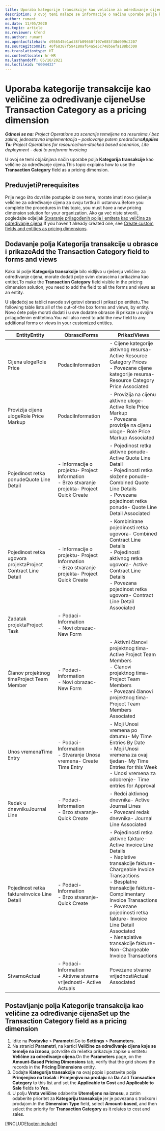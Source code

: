```yaml
---
title: Uporaba kategorije transakcije kao veličine za određivanje cijene
description: U ovoj temi nalaze se informacije o načinu uporabe polja kategorije transakcije kao veličine za određivanje cijena.
author: rumant
ms.date: 11/05/2020
ms.topic: article
ms.reviewer: kfend
ms.author: rumant
ms.openlocfilehash: d956545e1ad38fb09660f107e085f38d099c2207
ms.sourcegitcommit: 40f68387f594180af64a5e5c748b6efa188bd300
ms.translationtype: HT
ms.contentlocale: hr-HR
ms.lasthandoff: 05/10/2021
ms.locfileid: "6004432"
---
```

# <a name="use-transaction-category-as-a-pricing-dimension"></a><span data-ttu-id="2c5a1-103">Uporaba kategorije transakcije kao veličine za određivanje cijene</span><span class="sxs-lookup"><span data-stu-id="2c5a1-103">Use Transaction Category as a pricing dimension</span></span>


<span data-ttu-id="2c5a1-104">_**Odnosi se na:** Project Operations za scenarije temeljene na resursima / bez zaliha, jednostavna implementacija – poslovanje putem predračuna_</span><span class="sxs-lookup"><span data-stu-id="2c5a1-104">_**Applies To:** Project Operations for resource/non-stocked based scenarios, Lite deployment - deal to proforma invoicing_</span></span>


<span data-ttu-id="2c5a1-105">U ovoj se temi objašnjava način uporabe polja **Kategorija transakcije** kao veličine za određivanje cijena.</span><span class="sxs-lookup"><span data-stu-id="2c5a1-105">This topic explains how to use the **Transaction Category** field as a pricing dimension.</span></span> 

## <a name="prerequisites"></a><span data-ttu-id="2c5a1-106">Preduvjeti</span><span class="sxs-lookup"><span data-stu-id="2c5a1-106">Prerequisites</span></span>
<span data-ttu-id="2c5a1-107">Prije nego što dovršite postupke iz ove teme, morate imati novo rješenje veličine za određivanje cijena za svoju tvrtku ili ustanovu.</span><span class="sxs-lookup"><span data-stu-id="2c5a1-107">Before you complete the procedures in this topic, you must have a new pricing dimension solution for your organization.</span></span> <span data-ttu-id="2c5a1-108">Ako ga već niste stvorili, pogledajte odjeljak [Stvaranje prilagođenih polja i entiteta kao veličina za određivanje cijena](create-custom-fields-entities-pricing-dimensions.md).</span><span class="sxs-lookup"><span data-stu-id="2c5a1-108">If you haven't already created one, see [Create custom fields and entities as pricing dimensions](create-custom-fields-entities-pricing-dimensions.md).</span></span>

## <a name="add-the-transaction-category-field-to-forms-and-views"></a><span data-ttu-id="2c5a1-109">Dodavanje polja Kategorija transakcije u obrasce i prikaze</span><span class="sxs-lookup"><span data-stu-id="2c5a1-109">Add the Transaction Category field to forms and views</span></span>
<span data-ttu-id="2c5a1-110">Kako bi polje **Kategorija transakcije** bilo vidljivo u rješenju veličine za određivanje cijena, morate dodati polje svim obrascima i prikazima kao entitet.</span><span class="sxs-lookup"><span data-stu-id="2c5a1-110">To make the **Transaction Category** field visible in the pricing dimension solution, you need to add the field to all the forms and views as an entity.</span></span>

<span data-ttu-id="2c5a1-111">U sljedećoj se tablici navode svi gotovi obrasci i prikazi po entitetu.</span><span class="sxs-lookup"><span data-stu-id="2c5a1-111">The following table lists all of the out-of-the box forms and views, by entity.</span></span> <span data-ttu-id="2c5a1-112">Novo ćete polje morati dodati i u sve dodatne obrasce ili prikaze u svojim prilagođenim entitetima.</span><span class="sxs-lookup"><span data-stu-id="2c5a1-112">You will also need to add the new field to any additional forms or views in your customized entities.</span></span>

|  <span data-ttu-id="2c5a1-113">Entity</span><span class="sxs-lookup"><span data-stu-id="2c5a1-113">Entity</span></span>        | <span data-ttu-id="2c5a1-114">Obrasci</span><span class="sxs-lookup"><span data-stu-id="2c5a1-114">Forms</span></span>     |<span data-ttu-id="2c5a1-115">Prikazi</span><span class="sxs-lookup"><span data-stu-id="2c5a1-115">Views</span></span>        |
| ------------------------------|---------------------------------|----------------------------------|
|  <span data-ttu-id="2c5a1-116">Cijena uloge</span><span class="sxs-lookup"><span data-stu-id="2c5a1-116">Role Price</span></span>| <span data-ttu-id="2c5a1-117">Podaci</span><span class="sxs-lookup"><span data-stu-id="2c5a1-117">Information</span></span> |<span data-ttu-id="2c5a1-118">- Cijene kategorije aktivnog resursa</span><span class="sxs-lookup"><span data-stu-id="2c5a1-118">- Active Resource Category Prices</span></span><br> <span data-ttu-id="2c5a1-119">- Povezane cijene kategorije resursa</span><span class="sxs-lookup"><span data-stu-id="2c5a1-119">- Resource Category Price Associated</span></span> |
|  <span data-ttu-id="2c5a1-120">Provizija cijene uloge</span><span class="sxs-lookup"><span data-stu-id="2c5a1-120">Role Price Markup</span></span>| <span data-ttu-id="2c5a1-121">Podaci</span><span class="sxs-lookup"><span data-stu-id="2c5a1-121">Information</span></span>|<span data-ttu-id="2c5a1-122">- Provizija na cijenu aktivne uloge</span><span class="sxs-lookup"><span data-stu-id="2c5a1-122">- Active Role Price Markup</span></span><br><span data-ttu-id="2c5a1-123">- Povezana provizije na cijenu uloge</span><span class="sxs-lookup"><span data-stu-id="2c5a1-123">- Role Price Markup Associated</span></span> |
|  <span data-ttu-id="2c5a1-124">Pojedinost retka ponude</span><span class="sxs-lookup"><span data-stu-id="2c5a1-124">Quote Line Detail</span></span>|<span data-ttu-id="2c5a1-125">- Informacije o projektu</span><span class="sxs-lookup"><span data-stu-id="2c5a1-125">- Project Information</span></span><br><span data-ttu-id="2c5a1-126">- Brzo stvaranje projekta</span><span class="sxs-lookup"><span data-stu-id="2c5a1-126">- Project Quick Create</span></span>| <span data-ttu-id="2c5a1-127">- Pojedinost retka aktivne ponude</span><span class="sxs-lookup"><span data-stu-id="2c5a1-127">- Active Quote Line Detail</span></span><br><span data-ttu-id="2c5a1-128">- Pojedinosti retka složene ponude</span><span class="sxs-lookup"><span data-stu-id="2c5a1-128">- Combined Quote Line Details</span></span><br><span data-ttu-id="2c5a1-129">- Povezana pojedinost retka ponude</span><span class="sxs-lookup"><span data-stu-id="2c5a1-129">- Quote Line Detail Associated</span></span> |
|  <span data-ttu-id="2c5a1-130">Pojedinost retka ugovora projekta</span><span class="sxs-lookup"><span data-stu-id="2c5a1-130">Project Contract Line Detail</span></span>|<span data-ttu-id="2c5a1-131">- Informacije o projektu</span><span class="sxs-lookup"><span data-stu-id="2c5a1-131">- Project Information</span></span><br><span data-ttu-id="2c5a1-132">- Brzo stvaranje projekta</span><span class="sxs-lookup"><span data-stu-id="2c5a1-132">- Project Quick Create</span></span>|<span data-ttu-id="2c5a1-133">- Kombinirane pojedinosti retka ugovora</span><span class="sxs-lookup"><span data-stu-id="2c5a1-133">- Combined Contract Line Details</span></span><br><span data-ttu-id="2c5a1-134">- Pojedinosti aktivnog retka ugovora</span><span class="sxs-lookup"><span data-stu-id="2c5a1-134">- Active Contract Line Details</span></span><br><span data-ttu-id="2c5a1-135">- Povezana pojedinost retka ugovora</span><span class="sxs-lookup"><span data-stu-id="2c5a1-135">- Contract Line Detail Associated</span></span> |
|  <span data-ttu-id="2c5a1-136">Zadatak projekta</span><span class="sxs-lookup"><span data-stu-id="2c5a1-136">Project Task</span></span>|<span data-ttu-id="2c5a1-137">- Podaci</span><span class="sxs-lookup"><span data-stu-id="2c5a1-137">- Information</span></span><br><span data-ttu-id="2c5a1-138">- Novi obrazac</span><span class="sxs-lookup"><span data-stu-id="2c5a1-138">- New Form</span></span>| &nbsp; |
|  <span data-ttu-id="2c5a1-139">Članov projektnog tima</span><span class="sxs-lookup"><span data-stu-id="2c5a1-139">Project Team Member</span></span>|<span data-ttu-id="2c5a1-140">- Podaci</span><span class="sxs-lookup"><span data-stu-id="2c5a1-140">- Information</span></span><br><span data-ttu-id="2c5a1-141">- Novi obrazac</span><span class="sxs-lookup"><span data-stu-id="2c5a1-141">- New Form</span></span>|<span data-ttu-id="2c5a1-142">- Aktivni članovi projektnog tima</span><span class="sxs-lookup"><span data-stu-id="2c5a1-142">- Active Project Team Members</span></span><br><span data-ttu-id="2c5a1-143">- Članovi projektnog tima</span><span class="sxs-lookup"><span data-stu-id="2c5a1-143">- Project Team Members</span></span><br><span data-ttu-id="2c5a1-144">- Povezani članovi projektnog tima</span><span class="sxs-lookup"><span data-stu-id="2c5a1-144">- Project Team Members Associated</span></span> |
|  <span data-ttu-id="2c5a1-145">Unos vremena</span><span class="sxs-lookup"><span data-stu-id="2c5a1-145">Time Entry</span></span>|<span data-ttu-id="2c5a1-146">- Podaci</span><span class="sxs-lookup"><span data-stu-id="2c5a1-146">- Information</span></span><br><span data-ttu-id="2c5a1-147">- Stvaranje Unosa vremena</span><span class="sxs-lookup"><span data-stu-id="2c5a1-147">- Create Time Entry</span></span>|<span data-ttu-id="2c5a1-148">- Moji Unosi vremena po datumu</span><span class="sxs-lookup"><span data-stu-id="2c5a1-148">- My Time Entries By Date</span></span><br><span data-ttu-id="2c5a1-149">- Moji Unosi vremena za ovaj tjedan</span><span class="sxs-lookup"><span data-stu-id="2c5a1-149">- My Time Entries for this Week</span></span><br><span data-ttu-id="2c5a1-150">- Unosi vremena za odobrenje</span><span class="sxs-lookup"><span data-stu-id="2c5a1-150">- Time entries for Approval</span></span>|
|  <span data-ttu-id="2c5a1-151">Redak u dnevniku</span><span class="sxs-lookup"><span data-stu-id="2c5a1-151">Journal Line</span></span>|<span data-ttu-id="2c5a1-152">- Podaci</span><span class="sxs-lookup"><span data-stu-id="2c5a1-152">- Information</span></span><br><span data-ttu-id="2c5a1-153">- Brzo stvaranje</span><span class="sxs-lookup"><span data-stu-id="2c5a1-153">- Quick Create</span></span>|<span data-ttu-id="2c5a1-154">- Redci aktivnog dnevnika</span><span class="sxs-lookup"><span data-stu-id="2c5a1-154">- Active Journal Lines</span></span><br><span data-ttu-id="2c5a1-155">- Povezani redak dnevnika</span><span class="sxs-lookup"><span data-stu-id="2c5a1-155">- Journal Line Associated</span></span>|
|  <span data-ttu-id="2c5a1-156">Pojedinost retka fakture</span><span class="sxs-lookup"><span data-stu-id="2c5a1-156">Invoice Line Detail</span></span>|<span data-ttu-id="2c5a1-157">- Podaci</span><span class="sxs-lookup"><span data-stu-id="2c5a1-157">- Information</span></span><br><span data-ttu-id="2c5a1-158">- Brzo stvaranje</span><span class="sxs-lookup"><span data-stu-id="2c5a1-158">- Quick Create</span></span>|<span data-ttu-id="2c5a1-159">- Pojedinosti retka aktivne fakture</span><span class="sxs-lookup"><span data-stu-id="2c5a1-159">- Active Invoice Line Details</span></span><br><span data-ttu-id="2c5a1-160">- Naplative transakcije fakture</span><span class="sxs-lookup"><span data-stu-id="2c5a1-160">- Chargeable Invoice Transactions</span></span><br><span data-ttu-id="2c5a1-161">- Besplatne transakcije fakture</span><span class="sxs-lookup"><span data-stu-id="2c5a1-161">- Complimentary Invoice Transactions</span></span><br><span data-ttu-id="2c5a1-162">- Povezane pojedinosti retka fakture</span><span class="sxs-lookup"><span data-stu-id="2c5a1-162">- Invoice Line Detail Associated</span></span> <br><span data-ttu-id="2c5a1-163">- Nenaplative transakcije fakture</span><span class="sxs-lookup"><span data-stu-id="2c5a1-163">- Non-Chargeable Invoice Transactions</span></span>|
|  <span data-ttu-id="2c5a1-164">Stvarno</span><span class="sxs-lookup"><span data-stu-id="2c5a1-164">Actual</span></span>|<span data-ttu-id="2c5a1-165">- Podaci</span><span class="sxs-lookup"><span data-stu-id="2c5a1-165">- Information</span></span><br><span data-ttu-id="2c5a1-166">- Aktivne stvarne vrijednosti</span><span class="sxs-lookup"><span data-stu-id="2c5a1-166">- Active Actuals</span></span>| <span data-ttu-id="2c5a1-167">Povezane stvarne vrijednosti</span><span class="sxs-lookup"><span data-stu-id="2c5a1-167">Actual Associated</span></span> |

## <a name="set-up-the-transaction-category-field-as-a-pricing-dimension"></a><span data-ttu-id="2c5a1-168">Postavljanje polja Kategorije transakcija kao veličine za određivanje cijena</span><span class="sxs-lookup"><span data-stu-id="2c5a1-168">Set up the Transaction Category field as a pricing dimension</span></span>

1. <span data-ttu-id="2c5a1-169">Idite na **Postavke** > **Parametri**.</span><span class="sxs-lookup"><span data-stu-id="2c5a1-169">Go to **Settings** > **Parameters**.</span></span> 
2. <span data-ttu-id="2c5a1-170">Na stranici **Parametri**, na kartici **Veličine za određivanje cijena koje se temelje na iznosu**, potvrdite da rešetka prikazuje zapise u entitetu **Veličine za određivanje cijena**.</span><span class="sxs-lookup"><span data-stu-id="2c5a1-170">On the **Parameters** page, on the **Amount-Based Pricing Dimensions** tab, verify that the grid shows the records in the **Pricing Dimensions** entity.</span></span>
3. <span data-ttu-id="2c5a1-171">Dodajte **Kategorija transakcije** na ovaj popis i postavite polja **Primjenjivo na trošak** i **Primjenjivo na prodaju** na **Da**.</span><span class="sxs-lookup"><span data-stu-id="2c5a1-171">Add **Transaction Category** to this list and set the **Applicable to Cost** and **Applicable to Sale** fields to **Yes**.</span></span>
4. <span data-ttu-id="2c5a1-172">U polju **Vrsta veličine** odaberite **Utemeljeno na iznosu**, a zatim odaberite prioritet za **Kategoriju transakcije** jer je povezana s troškom i prodajom.</span><span class="sxs-lookup"><span data-stu-id="2c5a1-172">In the **Dimension Type** field, select **Amount-based**, and then select the priority for **Transaction Category** as it relates to cost and sales.</span></span>


[!INCLUDE[footer-include](../includes/footer-banner.md)]